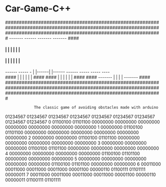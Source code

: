# Car-Game-C++

#########################################################################################################################################################################
                      -------  ------  -------   -------        ####
 ####                |        |      | |      | |               ####
 ####                |        |      | |      | |
------    -----   -  |        |------| |------   ------   -----    -----    ----                                      
      ####           |        |      | |      |        |   ####
      ####           |        |      | |      |        |   ####             ####
                      ------- |      | |      | -------                     ####
#########################################################################################################################################################################

                 The classic game of avoiding obstacles made with arduino
  
  01234567 01234567 01234567 01234567 01234567 01234567 01234567 01234567 01234567 
0 01100100 01101100 00000000 00000000 00000000 00000000 00000000 00000000 00000000 
1 00000000 01100100 01101100 00000000 00000000 00000000 00000000 00000000 00000000 
2 00000000 00000000 01100100 01101100 00000000 00000000 00000000 00000000 00000000 
3 00000000 00000000 00000000 01100100 01101100 00000000 00000000 00000000 00000000 
4 00000000 00000000 00000000 00000000 01100100 01101100 00000000 00000000 00000000 
5 00000000 00000000 00000000 00000000 00000000 01100100 01101100 00000000 00000000 
6 00011000 00011000 00011000 00011000 00001100 00000110 01100111 01101111 00000011 
7 00011000 00011000 00011000 00011000 00001100 00000110 00000011 01100111 01101111 



